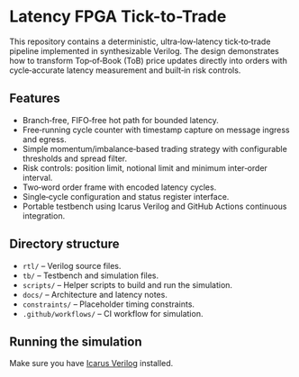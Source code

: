 # Latency FPGA Tick-to-Trade

This repository contains a deterministic, ultra‑low‑latency tick‑to‑trade pipeline implemented in synthesizable Verilog. The design demonstrates how to transform Top‑of‑Book (ToB) price updates directly into orders with cycle‑accurate latency measurement and built‑in risk controls.

## Features

- Branch‑free, FIFO‑free hot path for bounded latency.
- Free‑running cycle counter with timestamp capture on message ingress and egress.
- Simple momentum/imbalance‑based trading strategy with configurable thresholds and spread filter.
- Risk controls: position limit, notional limit and minimum inter‑order interval.
- Two‑word order frame with encoded latency cycles.
- Single‑cycle configuration and status register interface.
- Portable testbench using Icarus Verilog and GitHub Actions continuous integration.

## Directory structure

- `rtl/` – Verilog source files.
- `tb/` – Testbench and simulation files.
- `scripts/` – Helper scripts to build and run the simulation.
- `docs/` – Architecture and latency notes.
- `constraints/` – Placeholder timing constraints.
- `.github/workflows/` – CI workflow for simulation.

## Running the simulation

Make sure you have [Icarus Verilog](http://iverilog.icarus.com) installed.


